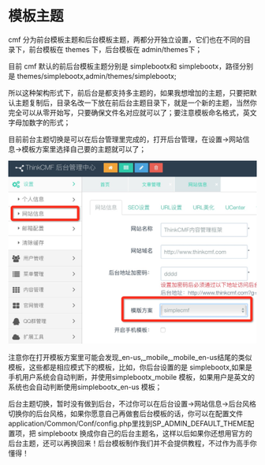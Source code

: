 # 模板主题

cmf 分为前台模板主题和后台模板主题，两都分开独立设置，它们也在不同的目录下，前台模板在 themes 下，后台模板在 admin/themes下；

目前 cmf 默认的前后台模板主题分别是 simplebootx和 simplebootx，路径分别是 themes/simplebootx,admin/themes/simplebootx;

所以这种架构形式下，前后台是都支持多主题的，如果我想增加的主题，只要把默认主题复制后，目录名改一下放在前后台主题目录下，就是一个新的主题，当然你完全可以从零开始写，只要确保文件名对应就可以了；要注意模板命名格式，英文字母加数字的形式；

目前前台主题切换是可以在后台管理里完成的，打开后台管理，在设置->网站信息->模板方案里选择自己要的主题就可以了；

![](../images/56959873764f7.png.jpg)

注意你在打开模板方案里可能会发现_en-us,_mobile,_mobile_en-us结尾的类似模板，这些都是相应模式下的模板，比如，你后台设置的是 simplebootx,如果是手机用户系统会自动判断，并使用simplebootx_mobile 模板，如果用户是英文的系统也会自动判断使用simplebootx_en-us 模板；

后台主题切换，暂时没有做到后台，不过你可以在后台设置->网站信息->后台风格 切换你的后台风格，如果你愿意自己再做套后台模板的话，你可以在配置文件application/Common/Conf/config.php里找到SP_ADMIN_DEFAULT_THEME配置项，把 simplebootx 换成你自己的后台主题名，这样以后如果你还想用官方的后台主题，还可以再换回来！后台模板制作我们并不会提供教程，不过作为高手你懂得！